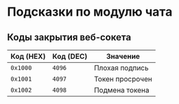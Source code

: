 # Подсказки по модулю чата
## Коды закрытия веб-сокета
| Код (HEX) | Код (DEC) | Значение |
| --- | --- | --- |
| `0x1000` | `4096` | Плохая подпись
| `0x1001` | `4097` | Токен просрочен
| `0x1002` | `4098` | Подмена токена

